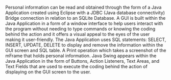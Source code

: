Personal information can be read and obtained through the form of a Java Application created using Eclipse with a JDBC (Java database connectivity) Bridge connection in relation to an SQLite Database. 
A GUI is built within the Java Application in a form of a window interface to help users interact with the program without needing to type commands or knowing the coding behind the action and it offers a visual appeal to the eyes of the user making it user-friendly.
The Java Application uses SQL statements: SELECT, INSERT, UPDATE, DELETE to display and remove the information within the GUI screen and SQL table.
A Print operation which takes a screenshot of the mFrame that holds personal information.
Java Swing appears within the Java Application in the form of Buttons, Action Listeners, Text Areas, and Text Fields that are used to execute the coding behind the action of displaying on the GUI screen to the user.
